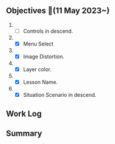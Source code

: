 ## Objectives  :notebook_with_decorative_cover:(11 May 2023~)

1. - [ ] Controls in descend.
2. - [x] Menu Select
3. - [x] Image Distortion.
4. - [x] Layer color.
5. - [x] Lesson Name.
6. - [x] Situation Scenario in descend.

## Work Log

## Summary
